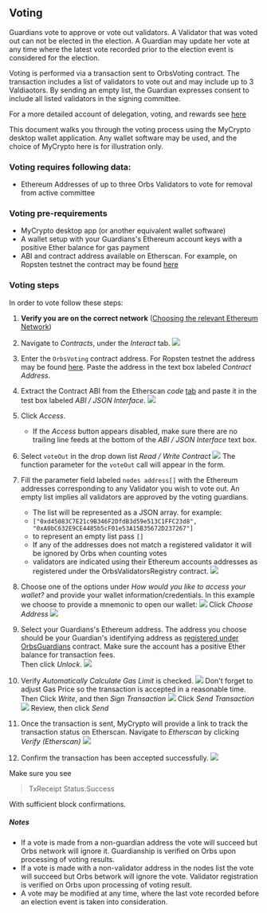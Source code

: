 ## Voting

Guardians vote to approve or vote out validators. A Validator that was voted out can not be elected in the election. A Guardian may update her vote at any time where the latest vote recorded prior to the election event is considered for the election.

Voting is performed via a transaction sent to OrbsVoting contract. The transaction includes
a list of validators to vote out and may include up to 3 Valdiaotors. By sending an empty list, the 
Guardian expresses consent to include all listed validators in the signing committee.

For a more detailed account of delegation, voting, and rewards see [here](???)

This document walks you through the voting process using the MyCrypto desktop wallet application.
Any wallet software may be used, and the choice of MyCrypto here is for illustration only.

### Voting requires following data:
- Ethereum Addresses of up to three Orbs Validators to vote for removal from active committee

### Voting pre-requirements
 - MyCrypto desktop app (or another equivalent wallet software)
 - A wallet setup with your Guardians's Ethereum account keys with a positive Ether balance for gas payment
 - ABI and contract address available on Etherscan. For example, on Ropsten testnet the contract may be found [here][1] 

### Voting steps

In order to vote follow these steps:

1. **Verify you are on the correct network** ([Choosing the relevant Ethereum Network](./choosing_the_network.md))
2. Navigate to *Contracts*, under the *Interact* tab.
![](./voting_1.png)
1. Enter the `OrbsVoting` contract address. For Ropsten testnet the address may be found [here][1]. Paste the address in the text box labeled *Contract Address*.
1. Extract the Contract ABI from the Etherscan *code* [tab][1] and paste it in the test box labeled *ABI / JSON Interface*. 
![](./voting_2.png)
1. Click *Access*.
   * If the *Access* button appears disabled, make sure there are no trailing line feeds at the bottom of the *ABI / JSON Interface* text box.
1. Select `voteOut` in the drop down list *Read / Write Contract*
![](./voting_3.png)
The function parameter for the `voteOut` call will appear in the form.
1. Fill the parameter field labeled `nodes address[]`
with the Ethereum addresses corresponding to any Validator you wish to vote out.
An empty list implies all validators are approved by the voting guardians.
    - The list will be represented as a JSON array. for example:
    - `["0xd45083C7E21c9B346F2DfdB3d59e513C1FFC23d8", "0xA0bC632E9CE4485b5cF01e53A15B35672D237267"]`
    - to represent an empty list pass `[]`
    - If any of the addresses does not match a registered validator it will be ignored by Orbs when counting votes
    - validators are indicated using their Ethereum accounts addresses as registered under the OrbsValidatorsRegistry contract.
![](./voting_4.png)
1. Choose one of the options under *How would you like to access your wallet?*
and provide your wallet information/credentials.
In this example we choose to provide a mnemonic to open our wallet:
![](./unlock_mnemonic.png)
Click *Choose Address*
![](./voting_5.png)
1. Select your Guardians's Ethereum address. 
The address you choose should be your Guardian's identifying address as [registered under OrbsGuardians](./guardian_registration.md) contract.
Make sure the account has a positive Ether balance for transaction fees.
<br> Then click *Unlock*. 
![](./voting_6.png)
1. Verify *Automatically Calculate Gas Limit* is checked. 
![](./voting_7.png)
Don't forget to adjust Gas Price so the transaction is accepted in a reasonable time. Then Click *Write*, and then *Sign Transaction* 
![](./voting_8.png)
Click *Send Transaction*
![](./voting_9.png)
Review, then click *Send*

1. Once the transaction is sent, MyCrypto will provide a link to track the transaction status on Etherscan.
Navigate to *Etherscan* by clicking *Verify (Etherscan)*
![](./voting_10.png)

1. Confirm the transaction has been accepted successfully.
![](./voting_11.png)
 
Make sure you see 
> TxReceipt Status:Success

With sufficient block confirmations.

[1]: https://ropsten.etherscan.io/address/0x9f313f9b21d9EAcBACF7ad0527EDC39ec3753Fba#code

##### Notes
* If a vote is made from a non-guardian address the vote will succeed but Orbs network will ignore it. Guardianship is verified on Orbs upon processing of voting results.
* If a vote is made with a non-validator address in the nodes list the vote will succeed but Orbs betwork will ignore the vote. Validator registration is verified on Orbs upon processing of voting result. 
* A vote may be modified at any time, where the last vote recorded before an election event is taken into consideration.
